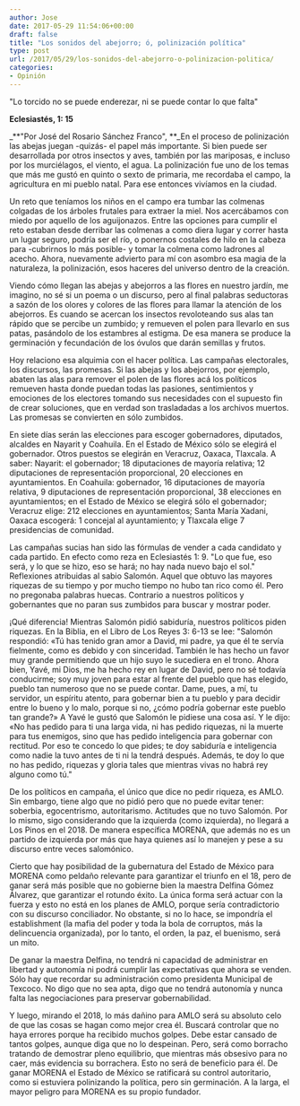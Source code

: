 ```yaml
---
author: Jose
date: 2017-05-29 11:54:06+00:00
draft: false
title: "Los sonidos del abejorro; ó, polinización política"
type: post
url: /2017/05/29/los-sonidos-del-abejorro-o-polinizacion-politica/
categories:
- Opinión
---
```



				

"Lo torcido no se puede enderezar, ni se puede contar lo que falta"




**Eclesiastés, 1: 15**


_**"Por José del Rosario Sánchez Franco", **_En el proceso de polinización las abejas juegan -quizás- el papel más importante. Si bien puede ser desarrollada por otros insectos y aves, también por las mariposas, e incluso por los murciélagos, el viento, el agua. La polinización fue uno de los temas que más me gustó en quinto o sexto de primaria, me recordaba el campo, la agricultura en mi pueblo natal. Para ese entonces vivíamos en la ciudad.

Un reto que teníamos los niños en el campo era tumbar las colmenas colgadas de los árboles frutales para extraer la miel. Nos acercábamos con miedo por aquello de los aguijonazos. Entre las opciones para cumplir el reto estaban desde derribar las colmenas a como diera lugar y correr hasta un lugar seguro, podría ser el río, o ponernos costales de hilo en la cabeza para -cubrirnos lo más posible- y tomar la colmena como ladrones al acecho. Ahora, nuevamente advierto para mí con asombro esa magia de la naturaleza, la polinización, esos haceres del universo dentro de la creación.

Viendo cómo llegan las abejas y abejorros a las flores en nuestro jardín, me imagino, no sé si un poema o un discurso, pero al final palabras seductoras a sazón de los olores y colores de las flores para llamar la atención de los abejorros. Es cuando se acercan los insectos revoloteando sus alas tan rápido que se percibe un zumbido; y remueven el polen para llevarlo en sus patas, pasándolo de los estambres al estigma. De esa manera se produce la germinación y fecundación de los óvulos que darán semillas y frutos.

Hoy relaciono esa alquimia con el hacer política. Las campañas electorales, los discursos, las promesas. Si las abejas y los abejorros, por ejemplo, abaten las alas para remover el polen de las flores acá los políticos remueven hasta donde puedan todas las pasiones, sentimientos y emociones de los electores tomando sus necesidades con el supuesto fin de crear soluciones, que en verdad son trasladadas a los archivos muertos. Las promesas se convierten en sólo zumbidos.

En siete días serán las elecciones para escoger gobernadores, diputados, alcaldes en Nayarit y Coahuila. En el Estado de México sólo se elegirá el gobernador. Otros puestos se elegirán en Veracruz, Oaxaca, Tlaxcala. A saber: Nayarit: el gobernador; 18 diputaciones de mayoría relativa; 12 diputaciones de representación proporcional, 20 elecciones en ayuntamientos. En Coahuila: gobernador, 16 diputaciones de mayoría relativa, 9 diputaciones de representación proporcional, 38 elecciones en ayuntamientos; en el Estado de México se elegirá sólo el gobernador; Veracruz elige: 212 elecciones en ayuntamientos; Santa María Xadani, Oaxaca escogerá: 1 concejal al ayuntamiento; y Tlaxcala elige 7 presidencias de comunidad.

Las campañas sucias han sido las fórmulas de vender a cada candidato y cada partido. En efecto como reza en Eclesiastés 1: 9. "Lo que fue, eso será, y lo que se hizo, eso se hará; no hay nada nuevo bajo el sol." Reflexiones atribuidas al sabio Salomón. Aquel que obtuvo las mayores riquezas de su tiempo y por mucho tiempo no hubo tan rico como él. Pero no pregonaba palabras huecas. Contrario a nuestros políticos y gobernantes que no paran sus zumbidos para buscar y mostrar poder.

¡Qué diferencia! Mientras Salomón pidió sabiduría, nuestros políticos piden riquezas. En la Biblia, en el Libro de Los Reyes 3: 6-13 se lee: "Salomón respondió: «Tú has tenido gran amor a David, mi padre, ya que él te servía fielmente, como es debido y con sinceridad. También le has hecho un favor muy grande permitiendo que un hijo suyo le sucediera en el trono. Ahora bien, Yavé, mi Dios, me ha hecho rey en lugar de David, pero no sé todavía conducirme; soy muy joven para estar al frente del pueblo que has elegido, pueblo tan numeroso que no se puede contar. Dame, pues, a mí, tu servidor, un espíritu atento, para gobernar bien a tu pueblo y para decidir entre lo bueno y lo malo, porque si no, ¿cómo podría gobernar este pueblo tan grande?» A Yavé le gustó que Salomón le pidiese una cosa así. Y le dijo: «No has pedido para ti una larga vida, ni has pedido riquezas, ni la muerte para tus enemigos, sino que has pedido inteligencia para gobernar con rectitud. Por eso te concedo lo que pides; te doy sabiduría e inteligencia como nadie la tuvo antes de ti ni la tendrá después. Además, te doy lo que no has pedido, riquezas y gloria tales que mientras vivas no habrá rey alguno como tú."

De los políticos en campaña, el único que dice no pedir riqueza, es AMLO. Sin embargo, tiene algo que no pidió pero que no puede evitar tener: soberbia, egocentrismo, autoritarismo. Actitudes que no tuvo Salomón. Por lo mismo, sigo considerando que la izquierda (como izquierda), no llegará a Los Pinos en el 2018. De manera específica MORENA, que además no es un partido de izquierda por más que haya quienes así lo manejen y pese a su discurso entre veces salomónico.

Cierto que hay posibilidad de la gubernatura del Estado de México para MORENA como peldaño relevante para garantizar el triunfo en el 18, pero de ganar será más posible que no gobierne bien la maestra Delfina Gómez Álvarez, que garantizar el rotundo éxito. La única forma será actuar con la fuerza y esto no está en los planes de AMLO, porque sería contradictorio con su discurso conciliador. No obstante, si no lo hace, se impondría el establishment (la mafia del poder y toda la bola de corruptos, más la delincuencia organizada), por lo tanto, el orden, la paz, el buenismo, será un mito.

De ganar la maestra Delfina, no tendrá ni capacidad de administrar en libertad y autonomía ni podrá cumplir las expectativas que ahora se venden. Sólo hay que recordar su administración como presidenta Municipal de Texcoco. No digo que no sea apta, digo que no tendrá autonomía y nunca falta las negociaciones para preservar gobernabilidad.

Y luego, mirando el 2018, lo más dañino para AMLO será su absoluto celo de que las cosas se hagan como mejor crea él. Buscará controlar que no haya errores porque ha recibido muchos golpes. Debe estar cansado de tantos golpes, aunque diga que no lo despeinan. Pero, será como borracho tratando de demostrar pleno equilibrio, que mientras más obsesivo para no caer, más evidencia su borrachera. Esto no será de beneficio para él. De ganar MORENA el Estado de México se ratificará su control autoritario, como si estuviera polinizando la política, pero sin germinación. A la larga, el mayor peligro para MORENA es su propio fundador.		
